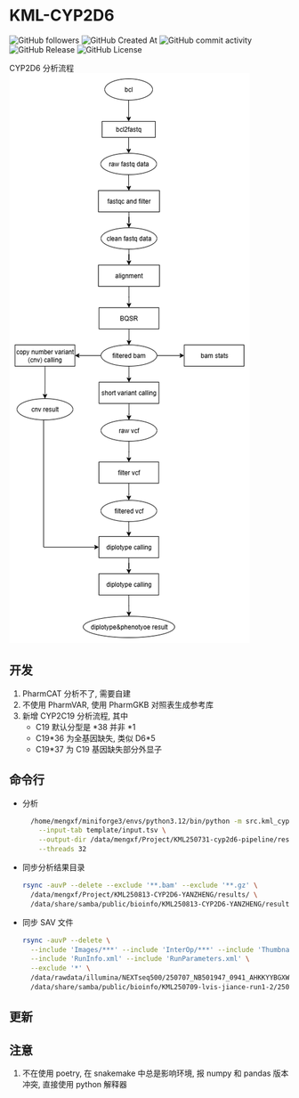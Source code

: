 # KML-CYP2D6

![GitHub followers](https://img.shields.io/github/followers/kr1stoff)
![GitHub Created At](https://img.shields.io/github/created-at/kr1stoff/KML-CYP2D6)
![GitHub commit activity](https://img.shields.io/github/commit-activity/w/kr1stoff/KML-CYP2D6)
![GitHub Release](https://img.shields.io/github/v/release/kr1stoff/KML-CYP2D6)
![GitHub License](https://img.shields.io/github/license/kr1stoff/KML-CYP2D6)

CYP2D6 分析流程
![CYP2D6](CYP2D6.drawio.png)

## 开发

1. PharmCAT 分析不了, 需要自建
2. 不使用 PharmVAR, 使用 PharmGKB 对照表生成参考库
3. 新增 CYP2C19 分析流程, 其中
    - C19 默认分型是 \*38 并非 \*1
    - C19\*36 为全基因缺失, 类似 D6\*5
    - C19\*37 为 C19 基因缺失部分外显子

## 命令行

- 分析

  ```bash
    /home/mengxf/miniforge3/envs/python3.12/bin/python -m src.kml_cyp2d6 \
      --input-tab template/input.tsv \
      --output-dir /data/mengxf/Project/KML250731-cyp2d6-pipeline/results/250731 \
      --threads 32
  ```

- 同步分析结果目录

  ```bash
  rsync -auvP --delete --exclude '**.bam' --exclude '**.gz' \
    /data/mengxf/Project/KML250813-CYP2D6-YANZHENG/results/ \
    /data/share/samba/public/bioinfo/KML250813-CYP2D6-YANZHENG/results/
  ```

- 同步 SAV 文件

    ```bash
    rsync -auvP --delete \
      --include 'Images/***' --include 'InterOp/***' --include 'Thumbnail_Images/***' \
      --include 'RunInfo.xml' --include 'RunParameters.xml' \
      --exclude '*' \
      /data/rawdata/illumina/NEXTseq500/250707_NB501947_0941_AHKKYYBGXW/ \
      /data/share/samba/public/bioinfo/KML250709-lvis-jiance-run1-2/250707_NB501947_0941_AHKKYYBGXW/
    ```

## 更新

## 注意

1. 不在使用 poetry, 在 snakemake 中总是影响环境, 报 numpy 和 pandas 版本冲突, 直接使用 python 解释器
